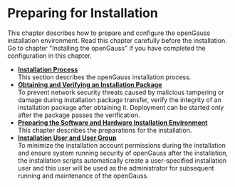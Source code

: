 # Preparing for Installation<a name="EN-US_TOPIC_0249784529"></a>

This chapter describes how to prepare and configure the openGauss installation environment. Read this chapter carefully before the installation. Go to chapter "Installing the openGauss" if you have completed the configuration in this chapter.

-   **[Installation Process](installation-process.md)**  
This section describes the openGauss installation process.
-   **[Obtaining and Verifying an Installation Package](obtaining-and-verifying-an-installation-package.md)**  
To prevent network security threats caused by malicious tampering or damage during installation package transfer, verify the integrity of an installation package after obtaining it. Deployment can be started only after the package passes the verification.
-   **[Preparing the Software and Hardware Installation Environment](preparing-the-software-and-hardware-installation-environment_Enterprise.md)**  
This chapter describes the preparations for the installation.
-   **[Installation User and User Group](installation-user-and-user-group.md)**  
To minimize the installation account permissions during the installation and ensure system running security of openGauss after the installation, the installation scripts automatically create a user-specified installation user and this user will be used as the administrator for subsequent running and maintenance of the openGauss.

